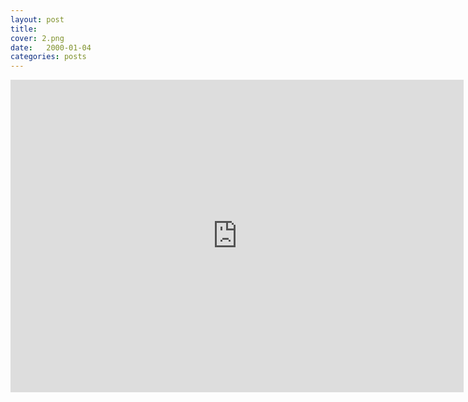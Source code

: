 ```yaml
---
layout: post
title:  
cover: 2.png
date:   2000-01-04
categories: posts
---
```


<iframe src="https://docs.google.com/forms/d/18dnE8Blo5kDM_fESxaNDmt4lmGoaZaH7GjfHPyiMSBE/viewform?embedded=true" width="725" height="500" frameborder="0" marginheight="0" marginwidth="0">Loading...</iframe>